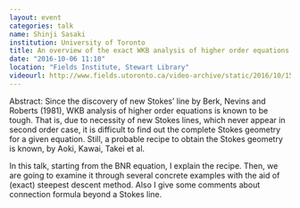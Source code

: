 ```yaml
---
layout: event
categories: talk
name: Shinji Sasaki
institution: University of Toronto
title: An overview of the exact WKB analysis of higher order equations
date: "2016-10-06 11:10"
location: "Fields Institute, Stewart Library"
videourl: http://www.fields.utoronto.ca/video-archive/static/2016/10/1511-16152/mergedvideo.ogv
---
```

Abstract: Since the discovery of new Stokes’ line by Berk, Nevins and Roberts (1981), WKB analysis of higher order equations is known to be tough. That is, due to necessity of new Stokes lines, which never appear in second order case, it is difficult to find out the complete Stokes geometry for a given equation. Still, a probable recipe to obtain the Stokes geometry is known, by Aoki, Kawai, Takei et al.

In this talk, starting from the BNR equation, I explain the recipe. Then, we are going to examine it through several concrete examples with the aid of (exact) steepest descent method. Also I give some comments about connection formula beyond a Stokes line.
